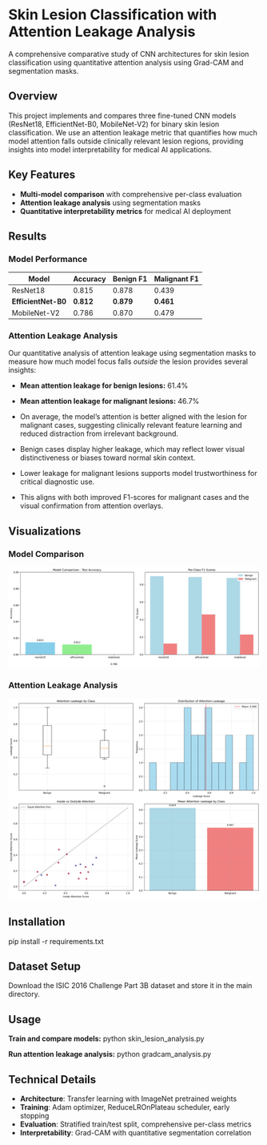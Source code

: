 # Skin Lesion Classification with Attention Leakage Analysis

A comprehensive comparative study of CNN architectures for skin lesion classification using quantitative attention analysis using Grad-CAM and segmentation masks.

## Overview

This project implements and compares three fine-tuned CNN models (ResNet18, EfficientNet-B0, MobileNet-V2) for binary skin lesion classification. We use an attention leakage metric that quantifies how much model attention falls outside clinically relevant lesion regions, providing insights into model interpretability for medical AI applications.

## Key Features

- **Multi-model comparison** with comprehensive per-class evaluation
- **Attention leakage analysis** using segmentation masks
- **Quantitative interpretability metrics** for medical AI deployment

## Results

### Model Performance

| Model | Accuracy | Benign F1 | Malignant F1 |
|-------|----------|-----------|--------------|
| ResNet18 | 0.815 | 0.878 | 0.439 |
| **EfficientNet-B0** | **0.812** | **0.879** | **0.461** |
| MobileNet-V2 | 0.786 | 0.870 | 0.479 |

### Attention Leakage Analysis

Our quantitative analysis of attention leakage using segmentation masks to measure how much model focus falls *outside* the lesion provides several insights:

- **Mean attention leakage for benign lesions:** 61.4%
- **Mean attention leakage for malignant lesions:** 46.7%

- On average, the model’s attention is better aligned with the lesion for malignant cases, suggesting clinically relevant feature learning and reduced distraction from irrelevant background.
- Benign cases display higher leakage, which may reflect lower visual distinctiveness or biases toward normal skin context.
- Lower leakage for malignant lesions supports model trustworthiness for critical diagnostic use.
- This aligns with both improved F1-scores for malignant cases and the visual confirmation from attention overlays.

## Visualizations

### Model Comparison
![Model Comparison](results_visualization/model_comparison.png)

### Attention Leakage Analysis
![Attention Leakage Analysis](results_visualization/summary_plots/attention_leakage_analysis.png)

## Installation

pip install -r requirements.txt


## Dataset Setup

Download the ISIC 2016 Challenge Part 3B dataset and store it in the main directory.

## Usage

**Train and compare models:**
python skin_lesion_analysis.py

**Run attention leakage analysis:**
python gradcam_analysis.py


## Technical Details

- **Architecture**: Transfer learning with ImageNet pretrained weights
- **Training**: Adam optimizer, ReduceLROnPlateau scheduler, early stopping
- **Evaluation**: Stratified train/test split, comprehensive per-class metrics
- **Interpretability**: Grad-CAM with quantitative segmentation correlation
